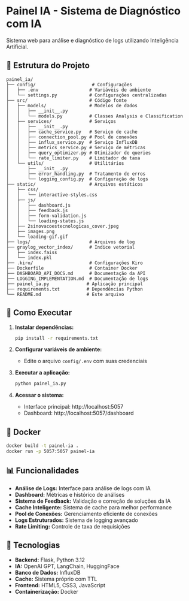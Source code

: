 # Painel IA - Sistema de Diagnóstico com IA

Sistema web para análise e diagnóstico de logs utilizando Inteligência Artificial.

## 📁 Estrutura do Projeto

```
painel_ia/
├── config/                     # Configurações
│   ├── .env                   # Variáveis de ambiente
│   └── settings.py            # Configurações centralizadas
├── src/                       # Código fonte
│   ├── models/                # Modelos de dados
│   │   ├── __init__.py
│   │   └── models.py          # Classes Analysis e Classification
│   ├── services/              # Serviços
│   │   ├── __init__.py
│   │   ├── cache_service.py   # Serviço de cache
│   │   ├── connection_pool.py # Pool de conexões
│   │   ├── influx_service.py  # Serviço InfluxDB
│   │   ├── metrics_service.py # Serviço de métricas
│   │   ├── query_optimizer.py # Otimizador de queries
│   │   └── rate_limiter.py    # Limitador de taxa
│   └── utils/                 # Utilitários
│       ├── __init__.py
│       ├── error_handling.py  # Tratamento de erros
│       └── logging_config.py  # Configuração de logs
├── static/                    # Arquivos estáticos
│   ├── css/
│   │   └── interactive-styles.css
│   ├── js/
│   │   ├── dashboard.js
│   │   ├── feedback.js
│   │   ├── form-validation.js
│   │   └── loading-states.js
│   ├── 2sinovacoestecnologicas_cover.jpeg
│   ├── images.png
│   └── loading-gif.gif
├── logs/                      # Arquivos de log
├── graylog_vector_index/      # Índice vetorial
│   ├── index.faiss
│   └── index.pkl
├── .kiro/                     # Configurações Kiro
├── Dockerfile                 # Container Docker
├── DASHBOARD_API_DOCS.md      # Documentação da API
├── LOGGING_IMPLEMENTATION.md  # Documentação de logs
├── painel_ia.py              # Aplicação principal
├── requirements.txt          # Dependências Python
└── README.md                 # Este arquivo
```

## 🚀 Como Executar

1. **Instalar dependências:**
   ```bash
   pip install -r requirements.txt
   ```

2. **Configurar variáveis de ambiente:**
   - Edite o arquivo `config/.env` com suas credenciais

3. **Executar a aplicação:**
   ```bash
   python painel_ia.py
   ```

4. **Acessar o sistema:**
   - Interface principal: http://localhost:5057
   - Dashboard: http://localhost:5057/dashboard

## 🐳 Docker

```bash
docker build -t painel-ia .
docker run -p 5057:5057 painel-ia
```

## 📊 Funcionalidades

- **Análise de Logs:** Interface para análise de logs com IA
- **Dashboard:** Métricas e histórico de análises
- **Sistema de Feedback:** Validação e correção de soluções da IA
- **Cache Inteligente:** Sistema de cache para melhor performance
- **Pool de Conexões:** Gerenciamento eficiente de conexões
- **Logs Estruturados:** Sistema de logging avançado
- **Rate Limiting:** Controle de taxa de requisições

## 🔧 Tecnologias

- **Backend:** Flask, Python 3.12
- **IA:** OpenAI GPT, LangChain, HuggingFace
- **Banco de Dados:** InfluxDB
- **Cache:** Sistema próprio com TTL
- **Frontend:** HTML5, CSS3, JavaScript
- **Containerização:** Docker